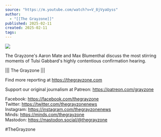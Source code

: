 ```yaml
---
source: "https://m.youtube.com/watch?v=V_8jVyaUyss"
author:
  - "[[The Grayzone]]"
published: 2025-02-11
created: 2025-02-11
tags:
---
```

![](https://www.youtube.com/watch?v=V_8jVyaUyss)  

The Grayzone's Aaron Mate and Max Blumenthal discuss the most stirring moments of Tulsi Gabbard's highly contentious confirmation hearing.  
  
||| The Grayzone |||  
  
Find more reporting at https://thegrayzone.com  
  
Support our original journalism at Patreon: https://patreon.com/grayzone  
  
Facebook: https://facebook.com/thegrayzone  
Twitter: https://twitter.com/thegrayzonenews  
Instagram: https://instagram.com/thegrayzonenews  
Minds: https://minds.com/thegrayzone  
Mastodon: https://mastodon.social/@thegrayzone  
  
#TheGrayzone